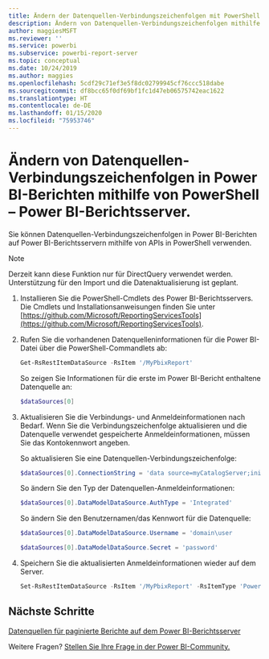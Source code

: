 ```yaml
---
title: Ändern der Datenquellen-Verbindungszeichenfolgen mit PowerShell
description: Ändern von Datenquellen-Verbindungszeichenfolgen mithilfe von APIs in PowerShell – Power BI-Berichtsserver.
author: maggiesMSFT
ms.reviewer: ''
ms.service: powerbi
ms.subservice: powerbi-report-server
ms.topic: conceptual
ms.date: 10/24/2019
ms.author: maggies
ms.openlocfilehash: 5cdf29c71ef3e5f8dc02799945cf76ccc518dabe
ms.sourcegitcommit: df8bcc65f0df69bf1fc1d47eb06575742eac1622
ms.translationtype: HT
ms.contentlocale: de-DE
ms.lasthandoff: 01/15/2020
ms.locfileid: "75953746"
---
```

# <a name="change-data-source-connection-strings-in-power-bi-reports-with-powershell---power-bi-report-server"></a>Ändern von Datenquellen-Verbindungszeichenfolgen in Power BI-Berichten mithilfe von PowerShell – Power BI-Berichtsserver.


Sie können Datenquellen-Verbindungszeichenfolgen in Power BI-Berichten auf Power BI-Berichtsservern mithilfe von APIs in PowerShell verwenden. 

> [!NOTE]
> Derzeit kann diese Funktion nur für DirectQuery verwendet werden. Unterstützung für den Import und die Datenaktualisierung ist geplant.

1. Installieren Sie die PowerShell-Cmdlets des Power BI-Berichtsservers. Die Cmdlets und Installationsanweisungen finden Sie unter [https://github.com/Microsoft/ReportingServicesTools](https://github.com/Microsoft/ReportingServicesTools). 

2. Rufen Sie die vorhandenen Datenquelleninformationen für die Power BI-Datei über die PowerShell-Commandlets ab:

    ```powershell
    Get-RsRestItemDataSource -RsItem '/MyPbixReport'
    ```

    So zeigen Sie Informationen für die erste im Power BI-Bericht enthaltene Datenquelle an: 

    ```powershell
    $dataSources[0]
    ```

3. Aktualisieren Sie die Verbindungs- und Anmeldeinformationen nach Bedarf. Wenn Sie die Verbindungszeichenfolge aktualisieren und die Datenquelle verwendet gespeicherte Anmeldeinformationen, müssen Sie das Kontokennwort angeben. 

    So aktualisieren Sie eine Datenquellen-Verbindungszeichenfolge:

    ```powershell
    $dataSources[0].ConnectionString = 'data source=myCatalogServer;initial catalog=ReportServer;persist security info=False' 
    ```

    So ändern Sie den Typ der Datenquellen-Anmeldeinformationen:

    ```powershell
    $dataSources[0].DataModelDataSource.AuthType = 'Integrated'
    ```

    So ändern Sie den Benutzernamen/das Kennwort für die Datenquelle:

    ```powershell
    $dataSources[0].DataModelDataSource.Username = 'domain\user
    ```
    ```powershell
    $dataSources[0].DataModelDataSource.Secret = 'password'
    ```

4. Speichern Sie die aktualisierten Anmeldeinformationen wieder auf dem Server.

    ```powershell
    Set-RsRestItemDataSource -RsItem '/MyPbixReport' -RsItemType 'PowerBIReport' -DataSources $dataSources
    ```

## <a name="next-steps"></a>Nächste Schritte

[Datenquellen für paginierte Berichte auf dem Power BI-Berichtsserver](connect-data-sources.md) 

Weitere Fragen? [Stellen Sie Ihre Frage in der Power BI-Community.](https://community.powerbi.com/)
